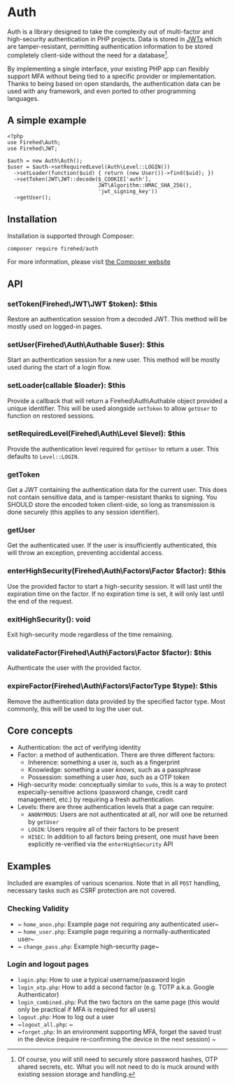 # Auth

Auth is a library designed to take the complexity out of multi-factor and
high-security authentication in PHP projects. Data is stored in
[JWTs](http://jwt.io) which are tamper-resistant, permitting authentication
information to be stored completely client-side without the need for
a database[^db].

By implementing a single interface, your existing PHP app can flexibly support
MFA without being tied to a specific provider or implementation. Thanks to
being based on open standards, the authentication data can be used with any
framework, and even ported to other programming languages.

## A simple example
```
<?php
use Firehed\Auth;
use Firehed\JWT;

$auth = new Auth\Auth();
$user = $auth->setRequiredLevel(Auth\Level::LOGIN())
  ->setLoader(function($uid) { return (new User())->find($uid); })
  ->setToken(JWT\JWT::decode($_COOKIE['auth'],
                             JWT\Algorithm::HMAC_SHA_256(),
                             'jwt_signing_key'))
  ->getUser();
```

## Installation

Installation is supported through Composer:

    composer require firehed/auth

For more information, please visit [the Composer
website](https://getcomposer.org/doc/00-intro.md#installation-linux-unix-osx)

## API

### setToken(Firehed\JWT\JWT $token): $this
Restore an authentication session from a decoded JWT. This method will be
mostly used on logged-in pages.

### setUser(Firehed\Auth\Authable $user): $this
Start an authentication session for a new user. This method will be mostly used
during the start of a login flow.

### setLoader(callable $loader): $this
Provide a callback that will return a Firehed\Auth\Authable object provided
a unique identifier. This will be used alongside `setToken` to allow `getUser`
to function on restored sessions.

### setRequiredLevel(Firehed\Auth\Level $level): $this
Provide the authentication level required for `getUser` to return a user. This
defaults to `Level::LOGIN`.

### getToken
Get a JWT containing the authentication data for the current user. This does
not contain sensitive data, and is tamper-resistant thanks to signing. You
SHOULD store the encoded token client-side, so long as transmission is done
securely (this applies to any session identifier).

### getUser
Get the authenticated user. If the user is insufficiently authenticated, this
will throw an exception, preventing accidental access.

### enterHighSecurity(Firehed\Auth\Factors\Factor $factor): $this
Use the provided factor to start a high-security session. It will last until
the expiration time on the factor. If no expiration time is set, it will only
last until the end of the request.

### exitHighSecurity(): void
Exit high-security mode regardless of the time remaining.

### validateFactor(Firehed\Auth\Factors\Factor $factor): $this
Authenticate the user with the provided factor.

### expireFactor(Firehed\Auth\Factors\FactorType $type): $this
Remove the authentication data provided by the specified factor type. Most
commonly, this will be used to log the user out.



## Core concepts

* Authentication: the act of verifying identity
* Factor: a method of authentication. There are three different factors:
  * Inherence: something a user *is*, such as a fingerprint
  * Knowledge: something a user *knows*, such as a passphrase
  * Possession: something a user *has*, such as a OTP token
* High-security mode: conceptually similar to `sudo`, this is a way to protect
  especially-sensitive actions (password change, credit card management, etc.)
  by requiring a fresh authentication.
* Levels: there are three authentication levels that a page can require:
  * `ANONYMOUS`: Users are not authenticated at all, nor will one be returned
    by `getUser`
  * `LOGIN`: Users require all of their factors to be present
  * `HISEC`: In addition to all factors being present, one must have been
    explicitly re-verified via the `enterHighSecurity` API

## Examples

Included are examples of various scenarios. Note that in all `POST` handling,
necessary tasks such as CSRF protection are not covered.

### Checking Validity
* ~ `home_anon.php`: Example page not requiring any authenticated user~
* ~ `home_user.php`: Example page requiring a normally-authenticated user~
* ~ `change_pass.php`: Example high-security page~

### Login and logout pages
* `login.php`: How to use a typical username/password login
* `login_otp.php`: How to add a second factor (e.g. TOTP a.k.a. Google
  Authenticator)
* `login_combined.php`: Put the two factors on the same page (this would only
  be practical if MFA is required for all users)
* `logout.php`: How to log out a user
* ~`logout_all.php`: ~
* ~`forget.php`: In an environment supporting MFA, forget the saved trust in the
  device (require re-confirming the device in the next session) ~

[^db]: Of course, you will still need to securely store password hashes, OTP
shared secrets, etc. What you will not need to do is muck around with existing
session storage and handling.
